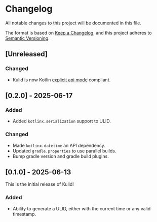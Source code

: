 # Changelog

All notable changes to this project will be documented in this file.

The format is based on [Keep a Changelog](https://keepachangelog.com/en/1.1.0/),
and this project adheres to [Semantic Versioning](https://semver.org/spec/v2.0.0.html).

## [Unreleased]

### Changed
- Kulid is now Kotlin [explicit api mode](https://kotlinlang.org/docs/api-guidelines-simplicity.html#use-explicit-api-mode) compliant.

## [0.2.0] - 2025-06-17

### Added
- Added `kotlinx.serialization` support to ULID.

### Changed
- Made `kotlinx.datetime` an API dependency.
- Updated `gradle.properties` to use parallel builds.
- Bump gradle version and gradle build plugins.

## [0.1.0] - 2025-06-13

This is the initial release of Kulid!

### Added
- Ability to generate a ULID, either with the current time or any valid timestamp.
